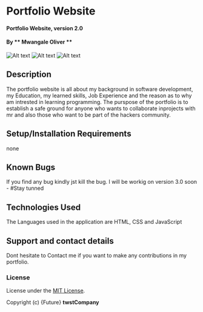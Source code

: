# Portfolio Website
#### Portfolio Website, version 2.0
#### By ** Mwangale Oliver **

![Alt text](/relative/path/to/images/landingpage.png?raw=true "Optional Title")
![Alt text](/relative/path/to/images/background.png?raw=true "Optional Title")
![Alt text](/relative/path/to/images/skills.png?raw=true "Optional Title")
## Description
The portfolio website is all about my background in software development, my Education, my learned skills, Job Experience and the reason as to why am intrested in learning programming.
The purspose of the portfolio is to establish a safe ground for anyone who wants to collaborate inprojects with mr and also those who want to be part of the hackers community.
## Setup/Installation Requirements
none
## Known Bugs
If you find any bug kindly jst kill the bug.
I will be workig on version 3.0 soon - #Stay tunned
## Technologies Used
The Languages used in the application are HTML, CSS and JavaScript
## Support and contact details
Dont hesitate to Contact me if you want to make any contributions in my portfolio.
### License
License under the [MIT License](LICENSE).

Copyright (c) {Future} **twstCompany**